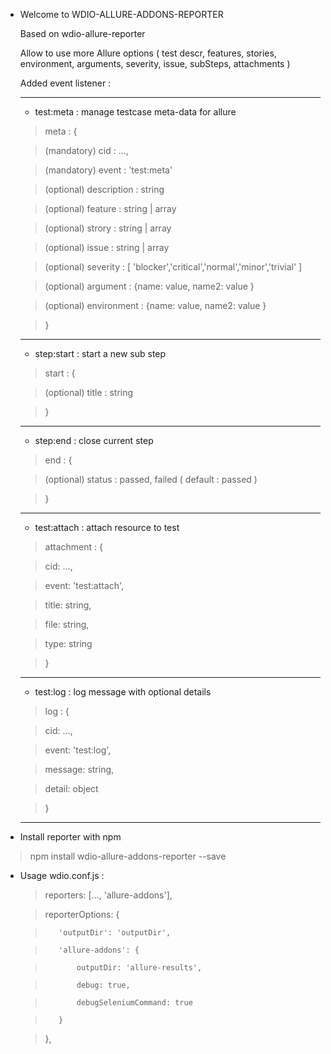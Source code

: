 
* Welcome to WDIO-ALLURE-ADDONS-REPORTER

  Based on wdio-allure-reporter

  Allow to use more Allure options ( test descr, features, stories, environment, arguments, severity, issue, subSteps, attachments )


  Added event listener :

  ----------

  - test:meta  :  manage testcase meta-data for allure

  >   meta : {

  >    (mandatory) cid : ...,

  >    (mandatory) event : 'test:meta'

  >    (optional) description : string

  >    (optional) feature : string | array

  >    (optional) strory : string | array

  >    (optional) issue : string | array

  >    (optional) severity : [ 'blocker','critical','normal','minor','trivial' ]

  >    (optional) argument : {name: value, name2: value }

  >    (optional) environment : {name: value, name2: value }

  >   }
      
  ----------

  - step:start   : start a new sub step

  >   start : {

  >    (optional) title : string

  >   }
  
  ----------

  - step:end   :  close current step

  >   end : {

  >    (optional) status : passed, failed ( default : passed )

  >   }

  ----------

  - test:attach   : attach resource to test 

  >  attachment : {

  >    cid: ...,

  >    event: 'test:attach',

  >    title: string,

  >    file: string,

  >    type: string

  >  }

  ----------

  - test:log   : log message with optional details

  >  log : {

  >    cid: ...,

  >    event: 'test:log',

  >    message: string,

  >    detail: object

  >  }

  ----------

- Install reporter with npm

> npm install wdio-allure-addons-reporter --save
  
- Usage wdio.conf.js :

  >    reporters: [..., 'allure-addons'],

  >    reporterOptions: {

  >        'outputDir': 'outputDir',

  >        'allure-addons': {

  >            outputDir: 'allure-results',

  >            debug: true,

  >            debugSeleniumCommand: true

  >        }

  >    }, 
  